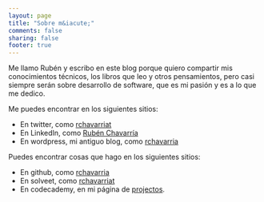 ```yaml
---
layout: page
title: "Sobre m&iacute;"
comments: false
sharing: false
footer: true
---
```


Me llamo Rubén y escribo en este blog porque quiero compartir mis conocimientos técnicos, 
los libros que leo y otros pensamientos, pero casi siempre serán sobre desarrollo de software, 
que es mi pasión y es a lo que me dedico.

Me puedes encontrar en los siguientes sitios:

- En twitter, como [rchavarriat](http://twitter.com/rchavarriat)
- En LinkedIn, como [Rubén Chavarría](http://es.linkedin.com/in/rchavarriat)
- En wordpress, mi antiguo blog, como [rchavarria](http://rchavarria.wordpress.com)

Puedes encontrar cosas que hago en los siguientes sitios:

- En github, como [rchavarria](http://github.com/rchavarria)
- En solveet, como [rchavarriat](http://www.solveet.com/rchavarriat)
- En codecademy, en mi página de [projectos](http://rchavarria.github.com/pet-projects).